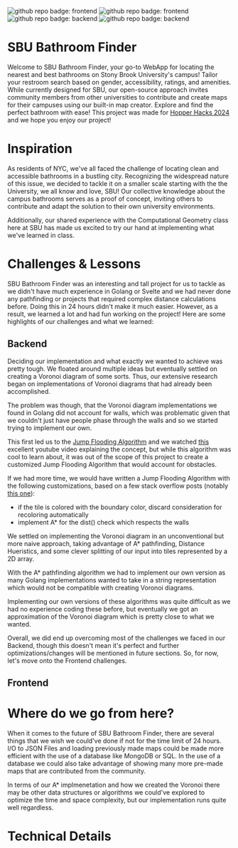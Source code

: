 ![github repo badge: frontend](https://img.shields.io/badge/Frontend-Svelte-Red) ![github repo badge: frontend](https://img.shields.io/badge/Frontend-TypeScript-Blue) ![github repo badge: backend](https://img.shields.io/badge/Backend-Go-8A2BE2) ![github repo badge: backend](https://img.shields.io/badge/Backend-Python-Orange) 

# SBU Bathroom Finder
Welcome to SBU Bathroom Finder, your go-to WebApp for locating the nearest and best bathrooms on Stony Brook University's campus! Tailor your restroom search based on gender, accessibility, ratings, and amenities. While currently designed for SBU, our open-source approach invites community members from other universities to contribute and create maps for their campuses using our built-in map creator. Explore and find the perfect bathroom with ease!
This project was made for [Hopper Hacks 2024](https://hopperhacks2024.devpost.com/) and we hope you enjoy our project!  

# Inspiration 
As residents of NYC, we've all faced the challenge of locating clean and accessible bathrooms in a bustling city. Recognizing the widespread nature of this issue, we decided to tackle it on a smaller scale starting with the the University, we all know and love, SBU! Our collective knowledge about the campus bathrooms serves as a proof of concept, inviting others to contribute and adapt the solution to their own university environments.   

Additionally, our shared experience with the Computational Geometry class here at SBU has made us excited to try our hand at implementing what we've learned in class. 

# Challenges & Lessons   
SBU Bathroom Finder was an interesting and tall project for us to tackle as we didn't have much experience in Golang or Svelte and we had never done any pathfinding or projects that required complex distance calculations before. Doing this in 24 hours didn't make it much easier. However, as a result, we learned a lot and had fun working on the project! Here are some highlights of our challenges and what we learned: 

## Backend  
Deciding our implementation and what exactly we wanted to achieve was pretty tough. We floated around multiple ideas but eventually settled on creating a Voronoi diagram of some sorts. Thus, our extensive research began on implementations of Voronoi diagrams that had already been accomplished. 

The problem was though, that the Voronoi diagram implementations we found in Golang did not account for walls, which was problematic given that we couldn't just have people phase through the walls and so we started trying to implement our own. 

This first led us to the [Jump Flooding Algorithm](https://en.wikipedia.org/wiki/Jump_flooding_algorithm) and we watched [this](https://www.youtube.com/watch?v=AT0jTugdi0M) excellent youtube video explaining the concept, but while this algorithm was cool to learn about, it was out of the scope of this project to create a customized Jump Flooding Algorithm that would account for obstacles. 

If we had more time, we would have written a Jump Flooding Algorithm with the following customizations, based on a few stack overflow posts (notably [this one](https://stackoverflow.com/questions/73255352/creating-a-voroni-diagram-with-arbitrary-boundaries)):
  - if the tile is colored with the boundary color, discard consideration for recoloring automatically
  - implement A* for the dist() check which respects the walls

We settled on implementing the Voronoi diagram in an unconventional but more naive approach, taking advantage of A* pathfinding, Distance Hueristics, and some clever splitting of our input into tiles represented by a 2D array.  

With the A* pathfinding algorithm we had to implement our own version as many Golang implementations wanted to take in a string representation which would not be compatible with creating Voronoi diagrams. 

Implementing our own versions of these algorithms was quite difficult as we had no experience coding these before, but eventually we got an approximation of the Voronoi diagram which is pretty close to what we wanted.

Overall, we did end up overcoming most of the challenges we faced in our Backend, though this doesn't mean it's perfect and further optimizations/changes will be mentioned in future sections. So, for now, let's move onto the Frontend challenges. 

## Frontend

# Where do we go from here?   

When it comes to the future of SBU Bathroom Finder, there are several things that we wish we could've done if not for the time limit of 24 hours. I/O to JSON Files and loading previously made maps could be made more efficient with the use of a database like MongoDB or SQL. In the use of a database we could also take advantage of showing many more pre-made maps that are contributed from the community. 

In terms of our A* implmenetation and how we created the Voronoi there may be other data structures or algorithms we could've explored to optimize the time and space complexity, but our implementation runs quite well regardless.

# Technical Details 




